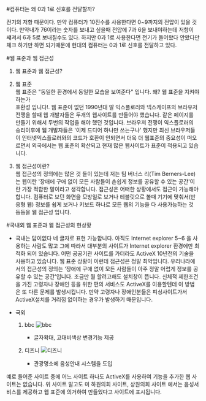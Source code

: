 #컴퓨터는 왜 0과 1로 신호를 전달할까?

전기의 저항 때문이다. 만약 컴퓨터가 10진수를 사용한다면 0~9까지의 전압이 있을 것이다.
만약내가 76이라는 숫자를 보내고 싶을때 전압에 7과 6을 보내야하는데 저항이 썌져서 6과 5로 보내질수도 있다. 하지만 0과 1로 사용한다면 전기가 들어왔다 안왔다만 체크 하기만 하면 되기때문에 현대의 컴퓨터는 0과 1로 신호를 전달하고 있다.

#웹 표준과 웹 접근성

1. 웹 표준과 웹 접근성?
  1. 웹 표준   
  웹 표준은 "동일한 환경에서 동일한 모습을 보여준다" 입니다. 왜? 웹 표준을 지켜야 하는가   
  호환성 입니다!. 웹 표준이 없던 1990년대 말 익스플로러와 넥스케이프의 브라우저 전쟁을 할때 웹 개발자들은 두개의 웹사이트를 만들어야 했습니다. 같은 페이지를 만들기 위해서 두번의 작업을 해야 했던 것입니다. 브라우저 전쟁이 익스플로러의 승리이후에 웹 개발자들은 '이제 드디어 하나만 쓰는구나' 했지만 최신 브라우저들이 인터넷익스플로러와의 코드가 호환이 안되면서 더욱 더 웹표준의 중요성이 떠오르면서 외국에서는 웹 표준의 확산되고 현재 많은 웹사이트가 표준이 적용되고 있습니다.
  
  2. 웹 접근성이란?    
  웹 접근성의 정의에는 많은 것 들이 있는데 저는 팀 버너스 리(Tim Berners-Lee)는 웹이란
'장애에 구애 없이 모든 사람들이 손쉽게 정보를 공유할 수 있는 공간'이란 가장 적합한 말이라고 생각합니다. 접근성은 어떠한 상황에서도 접근이 가능해야 합니다. 컴퓨터로 보던 화면을 모방일로 보거나 테블릿으로 볼때 기기에 맞춰서(반응형 웹) 정보를 쉽게 보거나 키보드 하나로 모든 웹의 기능을 다 사용가능하는 것 등등을 웹 접근성 입니다.


#국내외 웹 표준과 웹 접근성의 현상황

* 국내는 답이없다 네 글자로 표현 가능합니다. 아직도 Internet explorer 5~6 을 사용하는 사람도 많고 그에 따라서 대부분의 사이트가 Internet explorer 환경에만 최적화 되어 있습니다. 어떤 공공기관 사이트를 가더라도 ActiveX 10년전의 기술을 사용하고 있습니다. 웹 표준 상황이 이런데 접근성은 정말 최악입니다. 우리나라에서의 접근성의 정의는 '장애에 구애 없이 모든 사람들이 아주 정말 어렵게 정보를 공유할 수 있는 공간'입니다. 조금만 뭘 할려고해도 설치창이 뜹니다. 신체적 제한조건을 가진 고령자나 장애인 등을 위한 편의 서비스도 ActiveX를 이용할텐데 
이 방법은 또 다른 문제를 발생시킵니다. 만약 고령자나 장애인분들은 피싱사이트가서 ActiveX설치를 거리낌 없이하는 경우가 발생하기 때문입니다. 


* 국외     
     1. bbc
     ![bbc](http://i1.daumcdn.net/img-contents/darum/images/access/0_01_02.gif)
         * 글자확대, 고대비색상 변경기능 제공
     
     2. 디즈니
     ![디즈니](http://nuli.navercorp.com/upload/c0227bfb4cac05a11c3d6b751114afa4.png)
     	  * 관광명소에 음성안내 시스템을 도입 

예로 들어준 사이트 중에 어느 사이트 하나도 ActiveX를 사용하여 기능을 추가한 웹 사이트는 없습니다. 위 사이트 말고도 미 하원의회 사이트, 상원의회 사이트 에서는 음성서비스를 제공하고 웹 표준에 의거하여 만들었다고 사이트에 표시됩니다. 